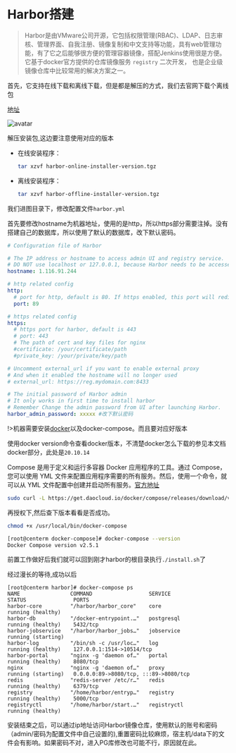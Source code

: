 # Harbor搭建

> Harbor是由VMware公司开源，它包括权限管理(RBAC)、LDAP、日志审核、管理界面、自我注册、镜像复制和中文支持等功能，具有web管理功能，有了它之后能够很方便的管理容器镜像，搭配Jenkins使用很是方便。它基于docker官方提供的仓库镜像服务 `registry` 二次开发， 也是企业级镜像仓库中比较常用的解决方案之一。

首先，它支持在线下载和离线下载，但是都是解压的方式，我们去官网下载个离线包

[地址](https://github.com/goharbor/harbor/releases)

![avatar](https://picture.zhanghong110.top/docsify/16532900317219.png)

解压安装包,这边要注意使用对应的版本

- 在线安装程序：

  ```sh
  tar xzvf harbor-online-installer-version.tgz
  ```

- 离线安装程序：

  ```sh
  tar xzvf harbor-offline-installer-version.tgz
  ```

我们进图目录下，修改配置文件`harbor.yml`

首先要修改hostname为机器地址，使用的是http，所以https部分需要注掉。没有搭建自己的数据库，所以使用了默认的数据库，改下默认密码。

```yaml
# Configuration file of Harbor

# The IP address or hostname to access admin UI and registry service.
# DO NOT use localhost or 127.0.0.1, because Harbor needs to be accessed by external clients.
hostname: 1.116.91.244

# http related config
http:
  # port for http, default is 80. If https enabled, this port will redirect to https port
  port: 89

# https related config
https:
  # https port for harbor, default is 443
  # port: 443
  # The path of cert and key files for nginx
  #certificate: /your/certificate/path
  #private_key: /your/private/key/path

# Uncomment external_url if you want to enable external proxy
# And when it enabled the hostname will no longer used
# external_url: https://reg.mydomain.com:8433

# The initial password of Harbor admin
# It only works in first time to install harbor
# Remember Change the admin password from UI after launching Harbor.
harbor_admin_password: xxxxx #改下默认密码
```



!>机器需要安装[docker](https://so.csdn.net/so/search?q=docker&spm=1001.2101.3001.7020)以及docker-compose。而且要对应好版本

使用docker version命令查看docker版本，不清楚docker怎么下载的参见本文档docker部分，此处是`20.10.14`

Compose 是用于定义和运行多容器 Docker 应用程序的工具。通过 Compose，您可以使用 YML 文件来配置应用程序需要的所有服务。然后，使用一个命令，就可以从 YML 文件配置中创建并启动所有服务。[官方地址](https://github.com/docker/compose/releases)

```sh
sudo curl -L https://get.daocloud.io/docker/compose/releases/download/v2.5.1/docker-compose-`uname -s`-`uname -m` -o /usr/local/bin/docker-compose
```

再授权下,然后查下版本看看是否成功。

```sh
chmod +x /usr/local/bin/docker-compose
```

```sh
[root@centerm docker-compose]# docker-compose --version
Docker Compose version v2.5.1
```



前置工作做好后我们就可以回到刚才harbor的根目录执行`./install.sh`了

经过漫长的等待,成功以后

```
[root@centerm harbor]# docker-compose ps
NAME                COMMAND                  SERVICE             STATUS               PORTS
harbor-core         "/harbor/harbor_core"    core                running (healthy)    
harbor-db           "/docker-entrypoint.…"   postgresql          running (healthy)    5432/tcp
harbor-jobservice   "/harbor/harbor_jobs…"   jobservice          running (starting)   
harbor-log          "/bin/sh -c /usr/loc…"   log                 running (healthy)    127.0.0.1:1514->10514/tcp
harbor-portal       "nginx -g 'daemon of…"   portal              running (healthy)    8080/tcp
nginx               "nginx -g 'daemon of…"   proxy               running (starting)   0.0.0.0:89->8080/tcp, :::89->8080/tcp
redis               "redis-server /etc/r…"   redis               running (healthy)    6379/tcp
registry            "/home/harbor/entryp…"   registry            running (healthy)    5000/tcp
registryctl         "/home/harbor/start.…"   registryctl         running (healthy)
```



安装结束之后，可以通过ip地址访问Harbor镜像仓库，使用默认的账号和密码（admin/密码为配置文件中自己设置的),重置密码比较麻烦，宿主机/data下的文件会有影响。如果密码不对，进入PG库修改也可能不行，原因就在此。



